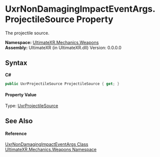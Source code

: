 # UxrNonDamagingImpactEventArgs.ProjectileSource Property 
 

The projectile source.

**Namespace:**&nbsp;<a href="N_UltimateXR_Mechanics_Weapons">UltimateXR.Mechanics.Weapons</a><br />**Assembly:**&nbsp;UltimateXR (in UltimateXR.dll) Version: 0.0.0.0

## Syntax

**C#**<br />
``` C#
public UxrProjectileSource ProjectileSource { get; }
```


#### Property Value
Type: <a href="T_UltimateXR_Mechanics_Weapons_UxrProjectileSource">UxrProjectileSource</a>

## See Also


#### Reference
<a href="T_UltimateXR_Mechanics_Weapons_UxrNonDamagingImpactEventArgs">UxrNonDamagingImpactEventArgs Class</a><br /><a href="N_UltimateXR_Mechanics_Weapons">UltimateXR.Mechanics.Weapons Namespace</a><br />